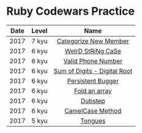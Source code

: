 # Ruby Codewars Practice

| Date | Level |                                                                             Name                                                                             |
| :--: | :---: | :----------------------------------------------------------------------------------------------------------------------------------------------------------: |
| 2017 | 7 kyu |           [Categorize New Member](https://github.com/EternalPractice/Codewars-Practice/blob/master/Ruby/%5B7kyu%5D%20Categorize%20New%20Member.rb)           |
| 2017 | 6 kyu |               [WeIrD StRiNg CaSe](https://github.com/EternalPractice/Codewars-Practice/blob/master/Ruby/%5B6kyu%5D%20WeIrD%20StRiNg%20CaSe.rb)               |
| 2017 | 6 kyu |              [Valid Phone Number](https://github.com/EternalPractice/Codewars-Practice/blob/master/Ruby/%5B6kyu%5D%20Valid%20Phone%20Number.rb)              |
| 2017 | 6 kyu | [Sum of Digits - Digital Root](https://github.com/EternalPractice/Codewars-Practice/blob/master/Ruby/%5B6kyu%5D%20Sum%20of%20Digits%20-%20Digital%20Root.rb) |
| 2017 | 6 kyu |                [Persistent Bugger](https://github.com/EternalPractice/Codewars-Practice/blob/master/Ruby/%5B6kyu%5D%20Persistent%20Bugger.rb)                |
| 2017 | 6 kyu |                   [Fold an array](https://github.com/EternalPractice/Codewars-Practice/blob/master/Ruby/%5B6kyu%5D%20Fold%20an%20array.rb)                   |
| 2017 | 6 kyu |                           [Dubstep](https://github.com/EternalPractice/Codewars-Practice/blob/master/Ruby/%5B6kyu%5D%20Dubstep.rb)                           |
| 2017 | 6 kyu |                 [CamelCase Method](https://github.com/EternalPractice/Codewars-Practice/blob/master/Ruby/%5B6kyu%5D%20CamelCase%20Method.rb)                 |
| 2017 | 5 kyu |                           [Tongues](https://github.com/EternalPractice/Codewars-Practice/blob/master/Ruby/%5B5kyu%5D%20Tongues.rb)                           |
